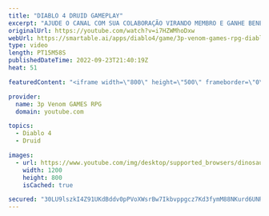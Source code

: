 ```yaml
---
title: "DIABLO 4 DRUID GAMEPLAY"
excerpt: "AJUDE O CANAL COM SUA COLABORAÇÃO VIRANDO MEMBRO E GANHE BENEFICIUS EXCLUSIVOS!!!"
originalUrl: https://youtube.com/watch?v=i7HZWMhoDxw
webUrl: https://smartable.ai/apps/diablo4/game/3p-venom-games-rpg-diablo-4-druid-gameplay/
type: video
length: PT15M58S
publishedDateTime: 2022-09-23T21:40:19Z
heat: 51

featuredContent: "<iframe width=\"800\" height=\"500\" frameborder=\"0\" src=\"https://www.youtube.com/embed/i7HZWMhoDxw\" allow=\"accelerometer; autoplay; encrypted-media; gyroscope; picture-in-picture\" allowfullscreen></iframe>"

provider:
  name: 3p Venom GAMES RPG
  domain: youtube.com

topics:
  - Diablo 4
  - Druid

images:
  - url: https://www.youtube.com/img/desktop/supported_browsers/dinosaur.png
    width: 1200
    height: 800
    isCached: true

secured: "30LU9lszkI4Z91UKdBddv0pPVoXWsrBw7Ikbvppgcz7Kd3fymM88NKurd6UNRCJGSqygNgTHWYZEkDdBJhp8GeP2kfw1vvWy+7nEFUdQjYSGrM0xWW4cc8VMKz8P9u6u1jcHEpMAlmtAnm3ymEKKz0r9Gx5R7WrOVu7W1wkBAJC8yqJ2aTMsLvgWdeMd8XIRhVeYbmOBzJgakRsrCidgDqqHNIPH5SiEAgb2e0jlUkkQd+PJ8UF2E5vDxNO0BGcMwOyx9Z9J6tVGob/uLaq8jkgttyI5/UAEt2XBYjmFE/GrdmzNc2KD3gklDsRVl987C3oa5he8m06KbbrPZrUqxqjV+vRzEhQ4IF3QrCrRHOhbO0Ury1gN8HOpPno6y7SRieexJTanLDXyyUis0Ho5gwZxsZoVu7ER/2uRKBiW4Bw=;8Ou28pvfWbgIVDMhFv1bHA=="
---
```


